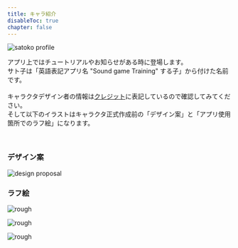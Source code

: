 ```yaml
---
title: キャラ紹介
disableToc: true
chapter: false
---
```


![satoko profile](https://hyoromo.github.io/sound-game-training/images/satoko_profile.jp.png)

アプリ上ではチュートリアルやお知らせがある時に登場します。<br>
サト子は「英語表記アプリ名 "Sound game Training" する子」から付けた名前です。<br>
<br>
キャラクタデザイン者の情報は[クレジット](https://hyoromo.github.io/sound-game-training/jp/credits/)に表記しているので確認してみてください。<br>
そして以下のイラストはキャラクタ正式作成前の「デザイン案」と「アプリ使用箇所でのラフ絵」になります。<br>

<br>

### デザイン案

![design proposal](https://hyoromo.github.io/sound-game-training/images/satoko/rough_001.png)

### ラフ絵

![rough](https://hyoromo.github.io/sound-game-training/images/satoko/rough_002.png)

![rough](https://hyoromo.github.io/sound-game-training/images/satoko/rough_003.png)

![rough](https://hyoromo.github.io/sound-game-training/images/satoko/rough_004.png)